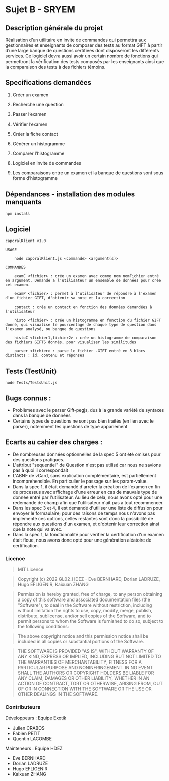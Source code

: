 # Sujet B - SRYEM

## Description générale du projet

Réalisation d’un utilitaire en invite de commandes qui permettra aux gestionnaires et enseignants de composer des tests au format GIFT à partir d’une large banque de questions certifiées dont disposeront les différents services.
Ce logiciel devra aussi avoir un certain nombre de fonctions qui permettront la vérification des tests composés par les enseignants ainsi que la comparaison des tests à des fichiers témoins.


## Specifications demandées

1. Créer un examen
2. Recherche une question
3. Passer l’examen
4. Vérifier l’examen
5. Créer la fiche contact
6. Générer un histogramme
7. Comparer l’histogramme

8. Logiciel en invite de commandes
9. Les comparaisons entre un examen et la banque de questions sont sous forme d’histogramme


## Dépendances - installation des modules manquants

```bash
npm install
```


## Logiciel

```
caporalKlient v1.0

USAGE

    node caporalKlient.js <commande> <argument(s)>

COMMANDES 

    examC <fichier> : crée un examen avec comme nom nomFichier entré en argument. Demande a l'utilisateur un ensemble de données pour crée cet examen.

    examP <fichier> : permet à l'utilisateur de répondre à l'examen d'un fichier GIFT, d'obtenir sa note et la correction

    contact : crée un contact en fonction des données demandées à l'utilisateur

    histo <fichier> : crée un histogramme en fonction du fichier GIFT donné, qui visualise le pourcentage de chaque type de question dans l'examen analysé, ou banque de questions

    histoC <fichier1,fichier2> : crée un histogramme de comparaison des fichiers GIFTS donnés, pour visualiser les similitudes

    parser <fichier> : parse le fichier .GIFT entré en 3 blocs distincts : id, contenu et réponses

```


## Tests (TestUnit)

```
node Tests/TestsUnit.js
```


## Bugs connus :

- Problèmes avec le parser Gift-pegjs, dus à la grande variété de syntaxes dans la banque de données
- Certains types de questions ne sont pas bien traités (en lien avec le parser), notemment les questions de type appariement


## Ecarts au cahier des charges :

- De nombreuses données optionnelles de la spec 5 ont été omises pour des questions pratiques.
- L'attribut "sequentiel" de Question n'est pas utilisé car nous ne savions pas à quoi il correspondait
- L'ABNF de vCard, sans explication complémentaire, est partiellement incomprehensible. En particulier le passage sur les param-value.
- Dans la spec 1, il était demandé d'arreter la création de l'examen en fin de processus avec affichage d'une erreur en cas de mauvais type de donnée entré par l'utilisateur. Au lieu de cela, nous avons opté pour une redemande de champ afin que l'utilisateur n'ait pas à tout recommencer.
- Dans les spec 3 et 4, il est demandé d'utiliser une liste de diffusion pour envoyer le formaulaire; pour des raisons de temps nous n'avons pas implémenté ces options, celles restantes sont donc la possibilité de répondre aux questions d'un examen, et d'obtenir leur correction ainsi que la note qui va avec.
- Dans la spec 1, la fonctionnalité pour vérifier la certification d'un examen était floue, nous avons donc opté pour une génération aléatoire de certification.


### Licence

> MIT Licence

> Copyright (c) 2022 GL02_HDEZ - Eve BERNHARD, Dorian LADRUZE, Hugo EFLIGENIR, Kaixuan ZHANG

> Permission is hereby granted, free of charge, to any person obtaining a copy of this software and associated documentation files (the "Software"), to deal in the Software without restriction, including without limitation the rights to use, copy, modify, merge, publish, distribute, sublicense, and/or sell copies of the Software, and to permit persons to whom the Software is furnished to do so, subject to the following conditions: 

> The above copyright notice and this permission notice shall be included in all copies or substantial portions of the Software.

> THE SOFTWARE IS PROVIDED "AS IS", WITHOUT WARRANTY OF ANY KIND, EXPRESS OR IMPLIED,
INCLUDING BUT NOT LIMITED TO THE WARRANTIES OF MERCHANTABILITY, FITNESS FOR A
PARTICULAR PURPOSE AND NONINFRINGEMENT. IN NO EVENT SHALL THE AUTHORS OR
COPYRIGHT HOLDERS BE LIABLE FOR ANY CLAIM, DAMAGES OR OTHER LIABILITY, WHETHER IN AN
ACTION OF CONTRACT, TORT OR OTHERWISE, ARISING FROM, OUT OF OR IN CONNECTION
WITH THE SOFTWARE OR THE USE OR OTHER DEALINGS IN THE SOFTWARE.

### Contributeurs

Développeurs : Equipe Exotik

- Julien CRABOS
- Fabien PETIT
- Quentin LACOMBE


Mainteneurs : Equipe HDEZ

- Eve BERNHARD
- Dorian LADRUZE
- Hugo EFLIGENIR
- Kaixuan ZHANG

